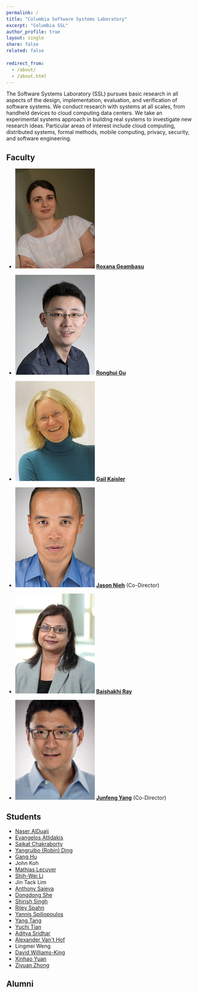 ```yaml
---
permalink: /
title: "Columbia Software Systems Laboratory"
excerpt: "Columbia SSL"
author_profile: true
layout: single
share: false
related: false

redirect_from: 
  - /about/
  - /about.html
---
```


<a name="about"/>
The Software Systems Laboratory (SSL) pursues basic research in all aspects of
the design, implementation, evaluation, and verification of software systems.
We conduct research with systems at all scales, from handheld devices to cloud
computing data centers. We take an experimental systems approach in building
real systems to investigate new research ideas. Particular areas of interest
include cloud computing, distributed systems, formal methods, mobile computing,
privacy, security, and software engineering.

[cucs]: https://cs.columbia.edu/

## <a name="faculty"/>Faculty

-   ![Roxana Geambasu][roxana-img]
    [**Roxana Geambasu**][roxana]

-   ![Ronghui Gu][ronghui-img]
    [**Ronghui Gu**][ronghui]

-   ![Gail Kaiser][gail-img]
    [**Gail Kaisler**][gail]

-   ![Jason Nieh][nieh-img]
    [**Jason Nieh**][nieh] (Co-Director)

-   ![Baishakhi Ray][baishakhi-img]
    [**Baishakhi Ray**][baishakhi]

-   ![Junfeng Yang][junfeng-img]
    [**Junfeng Yang**][junfeng] (Co-Director)

[roxana]: https://www.cs.columbia.edu/~roxana
[roxana-img]: images/faculty/roxana.png#faculty
[ronghui]: https://www.cs.columbia.edu/~rgu
[ronghui-img]: images/faculty/gu.png#faculty
[gail]: https://www.cs.columbia.edu/~kaiser
[gail-img]: images/faculty/gail.png#faculty
[nieh]: https://www.cs.columbia.edu/~nieh
[nieh-img]: images/faculty/nieh.png#faculty
[baishakhi]: http://rayb.info
[baishakhi-img]: images/faculty/baishakhi.png#faculty
[junfeng]: https://www.cs.columbia.edu/~junfeng
[junfeng-img]: images/faculty/yang.png#faculty


## <a name="students"/>Students

-   [Naser AlDuaij][alduaij]
-   [Evangelos Atlidakis][vatlidak]
-   [Saikat Chakraborty][saikatc]
-   [Yangruibo (Robin) Ding][robin-ding]
-   [Gang Hu][ganghu]
-   John Koh
-   [Mathias Lecuyer][mathias]
-   [Shih-Wei Li][shihwei]
-    Jin Tack Lim
-   [Anthony Saieva][saieva]
-   [Dongdong She][dongdong]
-   [Shirish Singh][shirish]
-   [Riley Spahn][riley]
-   [Yannis Spiliopoulos][yannis]
-   [Yang Tang][ty]
-   [Yuchi Tian][yuchi]
-   [Aditya Sridhar][aditya]
-   [Alexander Van't Hof][alexvh]
-   Lingmei Weng
-   [David Williams-King][dwk]
-   [Xinhao Yuan][xinhaoyuan]
-   [Ziyuan Zhong][aiasd]


[alduaij]:      http://www.cs.columbia.edu/~alduaij/
[vatlidak]:     http://www.cs.columbia.edu/~vatlidak/
[saikatc]:      https://saikatc.info
[robin-ding]:   https://www.linkedin.com/in/robin-yangruibo-ding/
[ganghu]:       http://www.cs.columbia.edu/~ganghu/
[mathias]:      http://www.cs.columbia.edu/~mathias/
[shihwei]:      http://www.cs.columbia.edu/~shihwei/
[saieva]:       https://www.facebook.com/people/Anthony-Saieva/100008367150761
[dongdong]:     http://cs.columbia.edu/~dongdong/
[shirish]:      https://shirish57.github.io/
[riley]:        http://www.cs.columbia.edu/~riley/
[yannis]:       http://www.cs.columbia.edu/~yannis/
[ty]:           http://www.cs.columbia.edu/~ty/
[yuchi]:        https://yuchi1989.github.io
[aditya]:       https://www.linkedin.com/in/aditya-sridhar-b80760154/
[alexvh]:       http://www.alexvh.com/
[dwk]:          http://www.cs.columbia.edu/~dwk/
[xinhaoyuan]:   http://www.xinhaoyuan.net/
[aiasd]:        https://aiasd.github.io/


## <a name="alumni"/>Alumni

